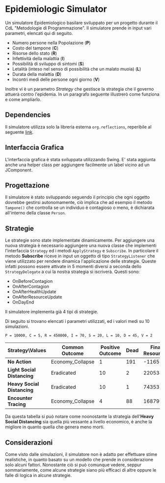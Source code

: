 # Epidemiologic Simulator
Un simulatore Epidemiologico basilare sviluppato per un progetto durante il CdL "Metodologie di Programmazione". 
Il simulatore prende in input vari parametri, elencati qui di seguito.
* Numero persone nella Popolazione (**P**)
* Costo del tampone (**C**)
* Risorse dello stato (**R**)
* Infettività della malattia (**I**)
* Possibilità di sviluppo di sintomi (**S**)
* Letalità (inteso nel senso di possibilità che un malato muoia) (**L**)
* Durata della malattia (**D**)
* Incontri medi delle persone ogni giorno (**V**)

Inoltre vi è un parametro _Strategy_ che gestisce la strategia che il governo attuerà contro l'epidemia.
In un paragrafo seguente illustrerò come funziona e come ampliarlo.
## Dependencies
Il simulatore utilizza solo la libreria esterna `org.reflections`, reperibile al seguente [link](https://github.com/ronmamo/reflections).

## Interfaccia Grafica
L'interfaccia grafica è stata sviluppata utilizzando Swing. E' stata aggiunta anche una helper class
per aggiungere facilmente un label vicino ad un JComponent.

## Progettazione
Il simulatore è stato sviluppando seguendo il principio che ogni oggetto dovrebbe gestirsi autonomamente, ciò implica che ad esempio il metodo `Tampone()` 
che controlla se un individuo è contagioso o meno, è dichiarata all'interno della classe `Person`.

## Strategie
Le strategie sono state implementate dinamicamente. Per aggiungere una nuova strategia è necessario aggiungere una nuova
classe che implementi l'interfaccia `Strategy` ed i metodi `ApplyStrategy` e `Subscribe`.
In particolare il metodo **Subscribe** riceve in input un oggetto di tipo `StrategyListener`
che viene utilizzato per rendere dinamica l'applicazione delle strategie. Queste infatti possono essere attivate in 5 momenti diversi
a seconda dello `StrategyDelegate` a cui la nostra strategia si iscriverà.
Questi sono:
    
  * OnBeforeContagion
  * OnAfterContagion
  * OnAfterHealthUpdate
  * OnAfterResourceUpdate
  * OnDayEnd
  
Il simulatore implementa già 4 tipi di strategie.

Di seguito si trovano elencati i parametri utilizzati, ed i valori medi su 10 simulazioni. 

`P = 10000, C = 5, R = 450000, I = 70, S = 20, L = 10, D = 45, V = 2`

 Strategy\Values | Common Outcome | Positive Outcome | Dead | Final Resources |
------------ | ------------- | --- | --- | ---
**No Action**| Economy_Collapse | 1 | 191 | -11657 | 
**Light Social Distancing** | Eradicated | 10 | 2 | 220534 |
**Heavy Social Distancing** | Eradicated | 10 | 1 | 74353|
**Encounter Tracing** | Economy_Collapse | 4 | 88| 168790| 

Da questa tabella si può notare come noonostante la strategia dell'**Heavy Social Distancing** sia quella più vessante a livello
economico, è anche la migliore in quanto quella che genera meno morti.

## Considerazioni
Come visto dalle simulazioni, il simulatore non è adatto per effettuare stime realistiche, in quanto basato su un modello che prende
in considerazione solo alcuni fattori. Nonostante ciò si può comunque vedere, seppur sommariamente, come alcune strategie siano più efficaci di altre oppure
le falle di logica in alcune strategie.
